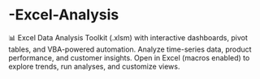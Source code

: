 # -Excel-Analysis
📊 Excel Data Analysis Toolkit (.xlsm) with interactive dashboards, pivot tables, and VBA-powered automation. Analyze time-series data, product performance, and customer insights. Open in Excel (macros enabled) to explore trends, run analyses, and customize views.
